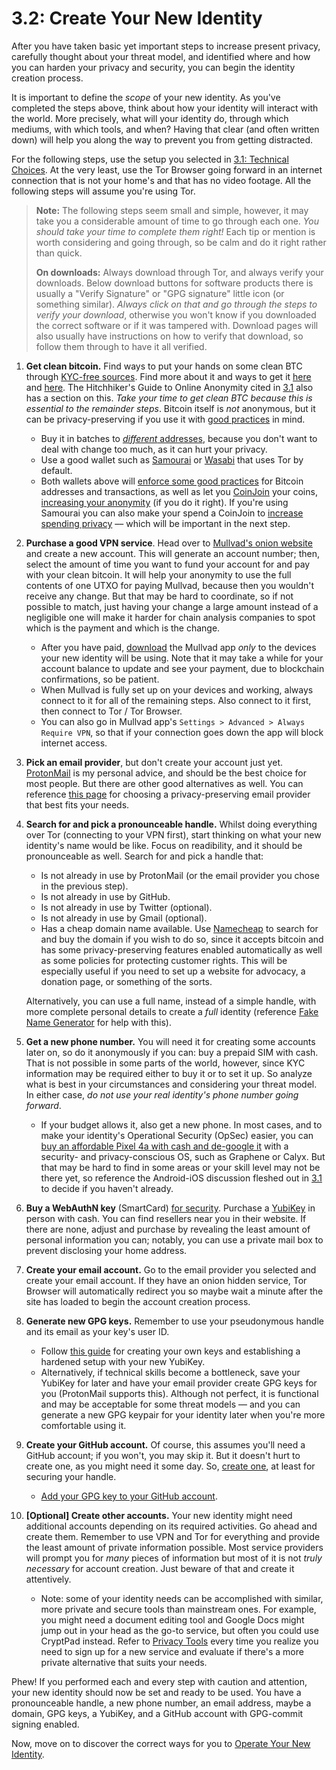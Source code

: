 # 3.2: Create Your New Identity

After you have taken basic yet important steps to increase present privacy, carefully thought about your threat model, and identified where and how you can harden your privacy and security, you can begin the identity creation process.

It is important to define the _scope_ of your new identity. As you've completed the steps above, think about how your identity will interact with the world. More precisely, what will your identity do, through which mediums, with which tools, and when? Having that clear (and often written down) will help you along the way to prevent you from getting distracted.

For the following steps, use the setup you selected in [3.1: Technical Choices](03_1_technical_choices.md). At the very least, use the Tor Browser going forward in an internet connection that is not your home's and that has no video footage. All the following steps will assume you're using Tor.

> **Note:** The following steps seem small and simple, however, it may take you a considerable amount of time to go through each one. _You should take your time to complete them right!_ Each tip or mention is worth considering and going through, so be calm and do it right rather than quick.
>
> **On downloads:** Always download through Tor, and always verify your downloads. Below download buttons for software products there is usually a "Verify Signature" or "GPG signature" little icon (or something similar). _Always click on that and go through the steps to verify your download_, otherwise you won't know if you downloaded the correct software or if it was tampered with. Download pages will also usually have instructions on how to verify that download, so follow them through to have it all verified.

1. **Get clean bitcoin.** Find ways to put your hands on some clean BTC through [KYC-free sources](https://bitcoinmagazine.com/guides/bitcoin-wallets-for-beginners-part-five-buying-kyc-free-bitcoin). Find more about it and ways to get it [here](http://lq2thd4kcnqvbm6k47qkt2ctzrfd567ewqeowehgqbekesgvn4npcmid.onion/nokyconly/) and [here](https://github.com/cointastical/P2P-Trading-Exchanges/). The Hitchhiker's Guide to Online Anonymity cited in [3.1](03_1_technical_choices.md) also has a section on this. _Take your time to get clean BTC because this is essential to the remainder steps_. Bitcoin itself is _not_ anonymous, but it can be privacy-preserving if you use it with [good practices](https://en.bitcoin.it/Privacy) in mind.
   
   - Buy it in batches to [_different_ addresses](https://docs.wasabiwallet.io/why-wasabi/AddressReuse.html), because you don't want to deal with change too much, as it can hurt your privacy.
   - Use a good wallet such as [Samourai](https://bitcoinmagazine.com/guides/bitcoin-wallets-for-beginners-part-two-how-to-install-samourai) or [Wasabi](http://wasabiukrxmkdgve5kynjztuovbg43uxcbcxn6y2okcrsg7gb6jdmbad.onion/) that uses Tor by default.
   - Both wallets above will [enforce some good practices](https://docs.wasabiwallet.io/why-wasabi/) for Bitcoin addresses and transactions, as well as let you [CoinJoin](https://www.samouraiwallet.com/whirlpool) your coins, [increasing your anonymity](https://samouraiwallet.com/privacy) (if you do it right). If you're using Samourai you can also make your spend a CoinJoin to [increase spending privacy](https://bitcoinmagazine.com/guides/how-to-use-stonewallx2-a-privacy-enhancing-bitcoin-transaction-tool-from-samourai-wallet) –– which will be important in the next step.
2. **Purchase a good VPN service**. Head over to [Mullvad's onion website](http://o54hon2e2vj6c7m3aqqu6uyece65by3vgoxxhlqlsvkmacw6a7m7kiad.onion/en/) and create a new account. This will generate an account number; then, select the amount of time you want to fund your account for and pay with your clean bitcoin. It will help your anonymity to use the full contents of one UTXO for paying Mullvad, because then you wouldn't receive any change. But that may be hard to coordinate, so if not possible to match, just having your change a large amount instead of a negligible one will make it harder for chain analysis companies to spot which is the payment and which is the change.
   
   - After you have paid, [download](http://o54hon2e2vj6c7m3aqqu6uyece65by3vgoxxhlqlsvkmacw6a7m7kiad.onion/en/download/) the Mullvad app _only_ to the devices your new identity will be using. Note that it may take a while for your account balance to update and see your payment, due to blockchain confirmations, so be patient.
   - When Mullvad is fully set up on your devices and working, always connect to it for all of the remaining steps. Also connect to it first, then connect to Tor / Tor Browser.
   - You can also go in Mullvad app's `Settings > Advanced > Always Require VPN`, so that if your connection goes down the app will block internet access.
3. **Pick an email provider**, but don't create your account just yet. [ProtonMail](https://protonmail.com/) is my personal advice, and should be the best choice for most people. But there are other good alternatives as well. You can reference [this page](http://www.privacy2zbidut4m4jyj3ksdqidzkw3uoip2vhvhbvwxbqux5xy5obyd.onion/providers/email/) for choosing a privacy-preserving email provider that best fits your needs.
4. **Search for and pick a pronounceable handle.** Whilst doing everything over Tor (connecting to your VPN first), start thinking on what your new identity's name would be like. Focus on readibility, and it should be pronounceable as well. Search for and pick a handle that:
   
   - Is not already in use by ProtonMail (or the email provider you chose in the previous step).
   - Is not already in use by GitHub.
   - Is not already in use by Twitter (optional).
   - Is not already in use by Gmail (optional).
   - Has a cheap domain name available. Use [Namecheap](https://www.namecheap.com/) to search for and buy the domain if you wish to do so, since it accepts bitcoin and has some privacy-preserving features enabled automatically as well as some policies for protecting customer rights. This will be especially useful if you need to set up a website for advocacy, a donation page, or something of the sorts.
   
   Alternatively, you can use a full name, instead of a simple handle, with more complete personal details to create a _full_ identity (reference [Fake Name Generator](https://www.fakenamegenerator.com/) for help with this).
5. **Get a new phone number.** You will need it for creating some accounts later on, so do it anonymously if you can: buy a prepaid SIM with cash. That is not possible in some parts of the world, however, since KYC information may be required either to buy it or to set it up. So analyze what is best in your circumstances and considering your threat model. In either case, _do not use your real identity's phone number going forward_.
   
   - If your budget allows it, also get a new phone. In most cases, and to make your identity's Operational Security (OpSec) easier, you can [buy an affordable Pixel 4a with cash and de-google it](https://bitcoinmagazine.com/guides/how-to-establish-mobile-bitcoin-privacy-with-a-pixel-4a-and-calyxos) with a security- and privacy-conscious OS, such as Graphene or Calyx. But that may be hard to find in some areas or your skill level may not be there yet, so reference the Android-iOS discussion fleshed out in [3.1](03_1_technical_choices.md) to decide if you haven't already.
6. **Buy a WebAuthN key** (SmartCard) [for security](https://security.stackexchange.com/questions/38924/how-does-storing-gpg-ssh-private-keys-on-smart-cards-compare-to-plain-usb-drives). Purchase a [YubiKey](https://www.yubico.com/products/yubikey-hardware/) in person with cash. You can find resellers near you in their website. If there are none, adjust and purchase by revealing the least amount of personal information you can; notably, you can use a private mail box to prevent disclosing your home address.
7. **Create your email account.** Go to the email provider you selected and create your email account. If they have an onion hidden service, Tor Browser will automatically redirect you so maybe wait a minute after the site has loaded to begin the account creation process.
8. **Generate new GPG keys.** Remember to use your pseudonymous handle and its email as your key's user ID.
   - Follow [this guide](https://github.com/drduh/YubiKey-Guide) for creating your own keys and establishing a hardened setup with your new YubiKey.
   - Alternatively, if technical skills become a bottleneck, save your YubiKey for later and have your email provider create GPG keys for you (ProtonMail supports this). Although not perfect, it is functional and may be acceptable for some threat models –– and you can generate a new GPG keypair for your identity later when you're more comfortable using it.
9. **Create your GitHub account.** Of course, this assumes you'll need a GitHub account; if you won't, you may skip it. But it doesn't hurt to create one, as you might need it some day. So, [create one](https://github.com/), at least for securing your handle.
   
   - [Add your GPG key to your GitHub account](https://github.com/BlockchainCommons/Secure-Development-Setup-macOS/blob/master/gpg-with-github.md).
10. **[Optional] Create other accounts.** Your new identity might need additional accounts depending on its required activities. Go ahead and create them. Remember to use VPN and Tor for everything and provide the least amount of private information possible. Most service providers will prompt you for _many_ pieces of information but most of it is not _truly necessary_ for account creation. Just beware of that and create it attentively.
    
    - Note: some of your identity needs can be accomplished with similar, more private and secure tools than mainstream ones. For example, you might need a document editing tool and Google Docs might jump out in your head as the go-to service, but often you could use CryptPad instead. Refer to [Privacy Tools](http://www.privacy2zbidut4m4jyj3ksdqidzkw3uoip2vhvhbvwxbqux5xy5obyd.onion/) every time you realize you need to sign up for a new service and evaluate if there's a more private alternative that suits your needs.

Phew! If you performed each and every step with caution and attention, your new identity should now be set and ready to be used. You have a pronounceable handle, a new phone number, an email address, maybe a domain, GPG keys, a YubiKey, and a GitHub account with GPG-commit signing enabled.

Now, move on to discover the correct ways for you to [Operate Your New Identity](03_3_operate_identity.md).